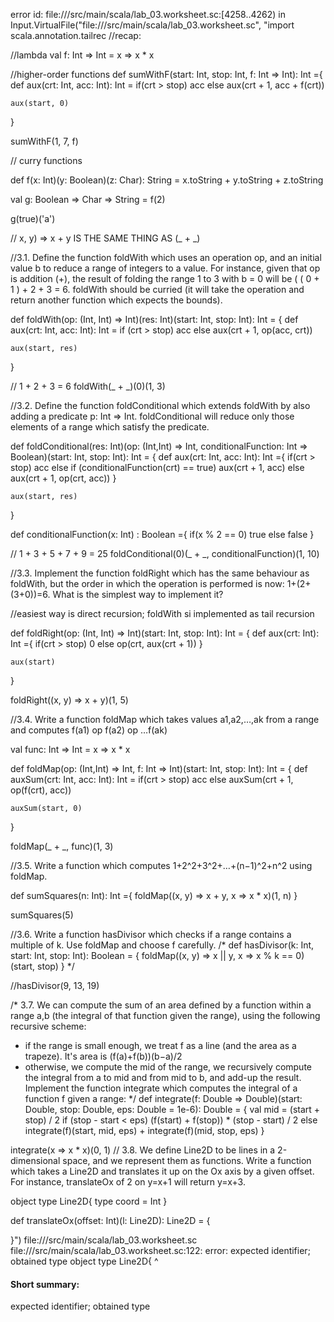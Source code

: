 error id: file://<WORKSPACE>/src/main/scala/lab_03.worksheet.sc:[4258..4262) in Input.VirtualFile("file://<WORKSPACE>/src/main/scala/lab_03.worksheet.sc", "import scala.annotation.tailrec
//recap:

//lambda
val f: Int => Int = x => x * x

//higher-order functions
def sumWithF(start: Int, stop: Int, f: Int => Int): Int ={
    def aux(crt: Int, acc: Int): Int = 
        if(crt > stop) acc
        else aux(crt + 1, acc + f(crt))

    aux(start, 0)
}


sumWithF(1, 7, f)

// curry functions

def f(x: Int)(y: Boolean)(z: Char): String = x.toString + y.toString + z.toString

val g: Boolean => Char => String = f(2)

g(true)('a')

// x, y) => x + y IS THE SAME THING AS (_ + _)

//3.1. Define the function foldWith which uses an operation op, and an initial value b to reduce a range of integers to a value. For instance, given that op is addition (+), the result of folding the range 1 to 3 with b = 0 will be ( ( 0 + 1 ) + 2 + 3 = 6. foldWith should be curried (it will take the operation and return another function which expects the bounds). 

def foldWith(op: (Int, Int) => Int)(res: Int)(start: Int, stop: Int): Int = {
    def aux(crt: Int, acc: Int): Int =
        if (crt > stop) acc
        else aux(crt + 1, op(acc, crt))

    aux(start, res)
}

// 1 + 2 + 3 = 6
foldWith(_ + _)(0)(1, 3)

//3.2. Define the function foldConditional which extends foldWith by also adding a predicate p: Int ⇒ Int. foldConditional will reduce only those elements of a range which satisfy the predicate.

def foldConditional(res: Int)(op: (Int,Int) => Int, conditionalFunction: Int => Boolean)(start: Int, stop: Int): Int = {
    def aux(crt: Int, acc: Int): Int ={
        if(crt > stop) acc
        else if (conditionalFunction(crt) == true) aux(crt + 1, acc)
        else aux(crt + 1, op(crt, acc))
    }

    aux(start, res)
}

def conditionalFunction(x: Int) : Boolean ={
    if(x % 2 == 0) true
    else false
}

// 1 + 3 + 5 + 7 + 9 = 25
foldConditional(0)(_ + _, conditionalFunction)(1, 10)

//3.3. Implement the function foldRight which has the same behaviour as foldWith, but the order in which the operation is performed is now: 1+(2+(3+0))=6. What is the simplest way to implement it? 

//easiest way is direct recursion; foldWith si implemented as tail recursion

def foldRight(op: (Int, Int) => Int)(start: Int, stop: Int): Int = {
    def aux(crt: Int): Int ={
        if(crt > stop) 0
        else op(crt, aux(crt + 1))
    }

    aux(start)
}

foldRight((x, y) => x + y)(1, 5)

//3.4. Write a function foldMap which takes values a1,a2,…,ak from a range and computes f(a1) op f(a2) op …f(ak)

val func: Int => Int = x => x * x

def foldMap(op: (Int,Int) => Int, f: Int => Int)(start: Int, stop: Int): Int = {
    def auxSum(crt: Int, acc: Int): Int = 
        if(crt > stop) acc
        else auxSum(crt + 1, op(f(crt), acc))

    auxSum(start, 0)
}

foldMap(_ + _, func)(1, 3)

//3.5. Write a function which computes 1+2^2+3^2+…+(n−1)^2+n^2 using foldMap.

def sumSquares(n: Int): Int ={
    foldMap((x, y) => x + y, x => x * x)(1, n)
}

sumSquares(5)

//3.6. Write a function hasDivisor which checks if a range contains a multiple of k. Use foldMap and choose f carefully.
/* 
def hasDivisor(k: Int, start: Int, stop: Int): Boolean = {
    foldMap((x, y) => x || y, x => x % k == 0)(start, stop)
} */

//hasDivisor(9, 13, 19)

/* 
3.7. We can compute the sum of an area defined by a function within a range a,b (the integral of that function given the range), using the following recursive scheme:
 - if the range is small enough, we treat f as a line (and the area as a trapeze). It's area is (f(a)+f(b))(b−a)/2
 - otherwise, we compute the mid of the range, we recursively compute the integral from a to mid and from mid to b, and add-up the result.
Implement the function integrate which computes the integral of a function f given a range:
 */
def integrate(f: Double => Double)(start: Double, stop: Double, eps: Double = 1e-6): Double = {
    val mid = (start + stop) / 2
    if (stop - start < eps) (f(start) + f(stop)) * (stop - start) / 2
    else integrate(f)(start, mid, eps) + integrate(f)(mid, stop, eps)
}

integrate(x => x * x)(0, 1)
// 3.8. We define Line2D to be lines in a 2-dimensional space, and we represent them as functions. Write a function which takes a Line2D and translates it up on the Ox axis by a given offset. For instance, translateOx of 2 on y=x+1 will return y=x+3.

object type Line2D{
    type coord = Int
}

def translateOx(offset: Int)(l: Line2D): Line2D = {

}")
file://<WORKSPACE>/src/main/scala/lab_03.worksheet.sc
file://<WORKSPACE>/src/main/scala/lab_03.worksheet.sc:122: error: expected identifier; obtained type
object type Line2D{
       ^
#### Short summary: 

expected identifier; obtained type
